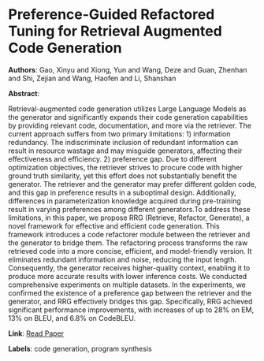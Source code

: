 # Preference-Guided Refactored Tuning for Retrieval Augmented Code Generation

**Authors**: Gao, Xinyu and Xiong, Yun and Wang, Deze and Guan, Zhenhan and Shi, Zejian and Wang, Haofen and Li, Shanshan

**Abstract**:

Retrieval-augmented code generation utilizes Large Language Models as the generator and significantly expands their code generation capabilities by providing relevant code, documentation, and more via the retriever. The current approach suffers from two primary limitations: 1) information redundancy. The indiscriminate inclusion of redundant information can result in resource wastage and may misguide generators, affecting their effectiveness and efficiency. 2) preference gap. Due to different optimization objectives, the retriever strives to procure code with higher ground truth similarity, yet this effort does not substantially benefit the generator. The retriever and the generator may prefer different golden code, and this gap in preference results in a suboptimal design. Additionally, differences in parameterization knowledge acquired during pre-training result in varying preferences among different generators.To address these limitations, in this paper, we propose RRG (Retrieve, Refactor, Generate), a novel framework for effective and efficient code generation. This framework introduces a code refactorer module between the retriever and the generator to bridge them. The refactoring process transforms the raw retrieved code into a more concise, efficient, and model-friendly version. It eliminates redundant information and noise, reducing the input length. Consequently, the generator receives higher-quality context, enabling it to produce more accurate results with lower inference costs. We conducted comprehensive experiments on multiple datasets. In the experiments, we confirmed the existence of a preference gap between the retriever and the generator, and RRG effectively bridges this gap. Specifically, RRG achieved significant performance improvements, with increases of up to 28\% on EM, 13\% on BLEU, and 6.8\% on CodeBLEU.

**Link**: [Read Paper](https://doi.org/10.1145/3691620.3694987)

**Labels**: code generation, program synthesis
